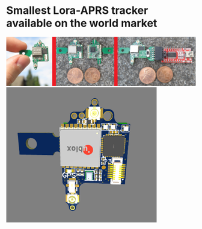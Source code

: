 
# Smallest Lora-APRS tracker available on the world market 
<img src="./IMG_78267.jpg" width="1000"> 

<img src="./B1.png" width="400">
